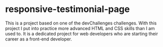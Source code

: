# responsive-testimonial-page
This is a project based on one of the devChallenges challenges. With this project I put into practice more advanced HTML and CSS skills than I am used to. It is a dedicated project for web developers who are starting their career as a front-end developer.
